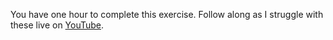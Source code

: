 You have one hour to complete this exercise. Follow along as I struggle with
these live on
[YouTube](https://www.youtube.com/channel/UC2lOMtiZvnHF9pM7Aet16yg).
